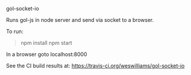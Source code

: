 gol-socket-io

Runs gol-js in node server and send via socket to a browser.

To run:

> npm install
> npm start

In a browser goto localhost:8000

See the CI build results at: https://travis-ci.org/weswilliams/gol-socket-io
